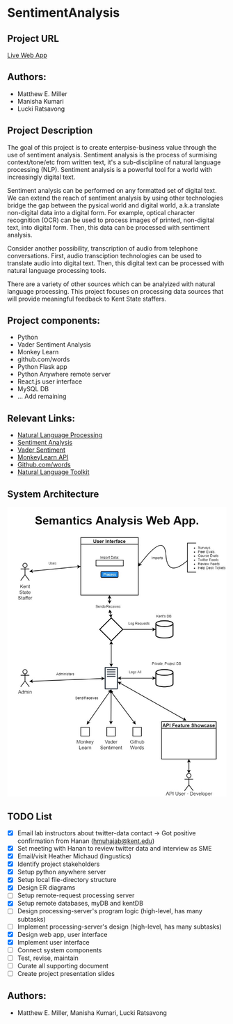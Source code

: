 # SentimentAnalysis

## Project URL
[Live Web App](https://capstone.pythonanywhere.com)

## Authors:

- Matthew E. Miller
- Manisha Kumari
- Lucki Ratsavong

## Project Description

The goal of this project is to create enterpise-business value through the use of sentiment analysis.  Sentiment analysis is the process of surmising context/tone/etc from written text, it's a sub-discipline of natural language processing (NLP).  Sentiment analysis is a powerful tool for a world with increasingly digital text.

Sentiment analysis can be performed on any formatted set of digital text.  We can extend the reach of sentiment analysis by using other technologies bridge the gap between the pysical world and digital world, a.k.a translate non-digital data into a digital form.  For example, optical character recognition (OCR) can be used to process images of printed, non-digital text, into digital form.  Then, this data can be processed with sentiment analysis.

Consider another possibility, transcription of audio from telephone conversations.  First, audio transciption technologies can be used to translate audio into digital text.  Then, this digital text can be processed with natural language processing tools.

There are a variety of other sources which can be analyized with natural language processing.  This project focuses on processing data sources that will provide meaningful feedback to Kent State staffers.

## Project components:

- Python
- Vader Sentiment Analysis
- Monkey Learn
- github.com/words
- Python Flask app
- Python Anywhere remote server
- React.js user interface
- MySQL DB
- ... Add remaining

## Relevant Links:

- [Natural Language Processing](https://en.wikipedia.org/wiki/Natural_language_processing)
- [Sentiment Analysis](https://en.wikipedia.org/wiki/Sentiment_analysis)
- [Vader Sentiment](https://github.com/cjhutto/vaderSentiment)
- [MonkeyLearn API](https://monkeylearn.com/)
- [Github.com/words](https://github.com/words)
- [Natural Language Toolkit](https://www.nltk.org/)

## System Architecture

![System Diagram](https://github.com/matmill5/SentimentAnalysis/blob/master/docs/Diagrams/Sys%20Arch/CapstoneSystemArch.jpg?v=4&s=40)

## TODO List

- [x] Email lab instructors about twitter-data contact -> Got positive confirmation from Hanan (hmuhajab@kent.edu)
- [x] Set meeting with Hanan to review twitter data and interview as SME
- [x] Email/visit Heather Michaud (lingustics)
- [x] Identify project stakeholders
- [x] Setup python anywhere server
- [x] Setup local file-directory structure
- [x] Design ER diagrams
- [ ] Setup remote-request processing server
- [x] Setup remote databases, myDB and kentDB
- [ ] Design processing-server's program logic (high-level, has many subtasks)
- [ ] Implement processing-server's design (high-level, has many subtasks)
- [x] Design web app, user interface
- [x] Implement user interface
- [ ] Connect system components
- [ ] Test, revise, maintain
- [ ] Curate all supporting document
- [ ] Create project presentation slides

## Authors:

- Matthew E. Miller, Manisha Kumari, Lucki Ratsavong
